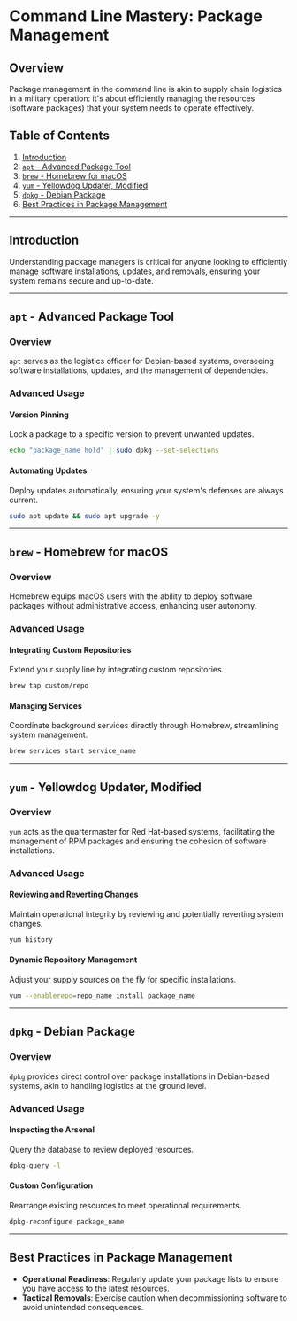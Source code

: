 # Command Line Mastery: Package Management

## Overview

Package management in the command line is akin to supply chain logistics in a military operation: it's about efficiently managing the resources (software packages) that your system needs to operate effectively.

## Table of Contents

1. [Introduction](#introduction)
2. [`apt` - Advanced Package Tool](#apt---advanced-package-tool)
3. [`brew` - Homebrew for macOS](#brew---homebrew-for-macos)
4. [`yum` - Yellowdog Updater, Modified](#yum---yellowdog-updater-modified)
5. [`dpkg` - Debian Package](#dpkg---debian-package)
6. [Best Practices in Package Management](#best-practices-in-package-management)

---

## Introduction

Understanding package managers is critical for anyone looking to efficiently manage software installations, updates, and removals, ensuring your system remains secure and up-to-date.

---

## `apt` - Advanced Package Tool

### Overview

`apt` serves as the logistics officer for Debian-based systems, overseeing software installations, updates, and the management of dependencies.

### Advanced Usage

#### Version Pinning

Lock a package to a specific version to prevent unwanted updates.

```bash
echo "package_name hold" | sudo dpkg --set-selections
```

#### Automating Updates

Deploy updates automatically, ensuring your system's defenses are always current.

```bash
sudo apt update && sudo apt upgrade -y
```

---

## `brew` - Homebrew for macOS

### Overview

Homebrew equips macOS users with the ability to deploy software packages without administrative access, enhancing user autonomy.

### Advanced Usage

#### Integrating Custom Repositories

Extend your supply line by integrating custom repositories.

```bash
brew tap custom/repo
```

#### Managing Services

Coordinate background services directly through Homebrew, streamlining system management.

```bash
brew services start service_name
```

---

## `yum` - Yellowdog Updater, Modified

### Overview

`yum` acts as the quartermaster for Red Hat-based systems, facilitating the management of RPM packages and ensuring the cohesion of software installations.

### Advanced Usage

#### Reviewing and Reverting Changes

Maintain operational integrity by reviewing and potentially reverting system changes.

```bash
yum history
```

#### Dynamic Repository Management

Adjust your supply sources on the fly for specific installations.

```bash
yum --enablerepo=repo_name install package_name
```

---

## `dpkg` - Debian Package

### Overview

`dpkg` provides direct control over package installations in Debian-based systems, akin to handling logistics at the ground level.

### Advanced Usage

#### Inspecting the Arsenal

Query the database to review deployed resources.

```bash
dpkg-query -l
```

#### Custom Configuration

Rearrange existing resources to meet operational requirements.

```bash
dpkg-reconfigure package_name
```

---

## Best Practices in Package Management

- **Operational Readiness**: Regularly update your package lists to ensure you have access to the latest resources.
- **Tactical Removals**: Exercise caution when decommissioning software to avoid unintended consequences.